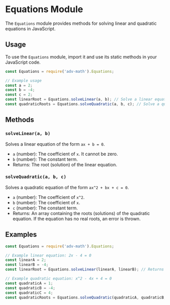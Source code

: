 # Equations Module

The `Equations` module provides methods for solving linear and quadratic equations in JavaScript.

## Usage

To use the `Equations` module, import it and use its static methods in your JavaScript code.

```javascript
const Equations = require('adv-math').Equations;

// Example usage
const a = 2;
const b = -4;
const c = 2;
const linearRoot = Equations.solveLinear(a, b); // Solve a linear equation
const quadraticRoots = Equations.solveQuadratic(a, b, c); // Solve a quadratic equation
```

## Methods

### `solveLinear(a, b)`

Solves a linear equation of the form `ax + b = 0`.

- `a` (number): The coefficient of `x`. It cannot be zero.
- `b` (number): The constant term.
- Returns: The root (solution) of the linear equation.

### `solveQuadratic(a, b, c)`

Solves a quadratic equation of the form `ax^2 + bx + c = 0`.

- `a` (number): The coefficient of `x^2`.
- `b` (number): The coefficient of `x`.
- `c` (number): The constant term.
- Returns: An array containing the roots (solutions) of the quadratic equation. If the equation has no real roots, an error is thrown.

## Examples

```javascript
const Equations = require('adv-math').Equations;

// Example linear equation: 2x - 4 = 0
const linearA = 2;
const linearB = -4;
const linearRoot = Equations.solveLinear(linearA, linearB); // Returns 2

// Example quadratic equation: x^2 - 4x + 4 = 0
const quadraticA = 1;
const quadraticB = -4;
const quadraticC = 4;
const quadraticRoots = Equations.solveQuadratic(quadraticA, quadraticB, quadraticC); // Returns [2, 2]
```
